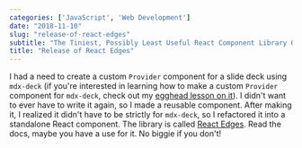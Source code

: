 ```yaml
---
categories: ['JavaScript', 'Web Development']
date: "2018-11-10"
slug: "release-of-react-edges"
subtitle: "The Tiniest, Possibly Least Useful React Component Library Out There"
title: "Release of React Edges"
---
```


I had a need to create a custom `Provider` component for a slide deck using `mdx-deck` (if you're interested in learning how to make a custom `Provider` component for `mdx-deck`, check out my [egghead lesson on it](https://egghead.io/lessons/javascript-build-a-custom-provider-component-for-mdx-deck/?af=8u8eik)). I didn't want to ever have to write it again, so I made a reusable component. After making it, I realized it didn't have to be strictly for `mdx-deck`, so I refactored it into a standalone React component. The library is called [React Edges](https://github.com/kyleshevlin/react-edges). Read the docs, maybe you have a use for it. No biggie if you don't!
